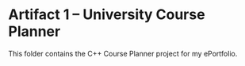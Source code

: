 # Artifact 1 – University Course Planner

This folder contains the C++ Course Planner project for my ePortfolio.
